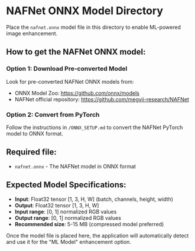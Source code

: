 # NAFNet ONNX Model Directory

Place the `nafnet.onnx` model file in this directory to enable ML-powered image enhancement.

## How to get the NAFNet ONNX model:

### Option 1: Download Pre-converted Model
Look for pre-converted NAFNet ONNX models from:
- ONNX Model Zoo: https://github.com/onnx/models
- NAFNet official repository: https://github.com/megvii-research/NAFNet

### Option 2: Convert from PyTorch
Follow the instructions in `/ONNX_SETUP.md` to convert the NAFNet PyTorch model to ONNX format.

## Required file:
- `nafnet.onnx` - The NAFNet model in ONNX format

## Expected Model Specifications:
- **Input**: Float32 tensor [1, 3, H, W] (batch, channels, height, width)
- **Output**: Float32 tensor [1, 3, H, W]
- **Input range**: [0, 1] normalized RGB values
- **Output range**: [0, 1] normalized RGB values
- **Recommended size**: 5-15 MB (compressed model preferred)

Once the model file is placed here, the application will automatically detect and use it for the "ML Model" enhancement option.
